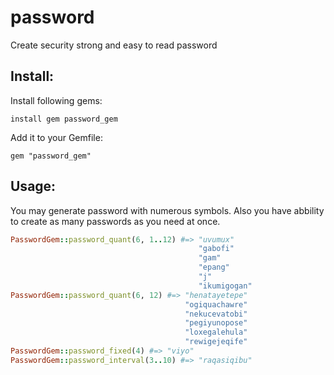 # password
Create security strong and easy to read password
## Install:
Install following gems:
```
install gem password_gem
```
Add it to your Gemfile:
```
gem "password_gem"
```

## Usage:
 You may generate password with numerous symbols. Also you have abbility to create as many passwords as you need at once.
 ``` ruby
PasswordGem::password_quant(6, 1..12) #=> "uvumux"
                                           "gabofi"
                                           "gam"
                                           "epang"
                                           "j"
                                           "ikumigogan"
PasswordGem::password_quant(6, 12) #=> "henatayetepe"
                                        "ogiquachawre"
                                        "nekucevatobi"
                                        "pegiyunopose"
                                        "loxegalehula"
                                        "rewigejeqife"
PasswordGem::password_fixed(4) #=> "viyo"
PasswordGem::password_interval(3..10) #=> "raqasiqibu"
